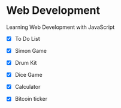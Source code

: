 # Web Development
Learning Web Development with JavaScript

- [x] To Do List
- [x] Simon Game
- [x] Drum Kit  
- [x] Dice Game
- [x] Calculator
- [x] Bitcoin ticker

